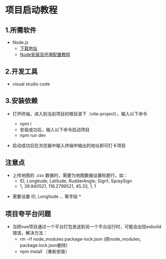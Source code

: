 # 项目启动教程

## 1.所需软件
- Node.js
    - [下载地址](https://nodejs.org/en)
    - [Node安装及环境配置教程](http://www.taodudu.cc/news/show-3611752.html)

## 2.开发工具 
- visual studio code

## 3.安装依赖
- 打开终端，进入到当前项目的根目录下（vite-project），输入以下命令
    - npm i
    - 安装成功后，输入以下命令启动项目
    - npm run dev

- 启动成功后在浏览器中输入终端中输出的地址即可打卡项目


## 注意点
- 上传地图的 .csv 数据时，需要为地图数据设置标题行，如：
    * ID,   Longitude,  Latitude,       RudderAngle,    Sign1,  SpraySign
    * 1,    39.940521,  116.2799521,    45.33,          1,      1
* 需要设置 ID, Longitude ... 等字段 *

## 项目夸平台问题
- 当把vue项目通过一个平台打包发送到另一个平台运行时，可能会出现esbuild错误，解决方法：
    - rm -rf node_modules package-lock.json (把node_modules, package.lock.json删除)
    - npm install （重新安装）
